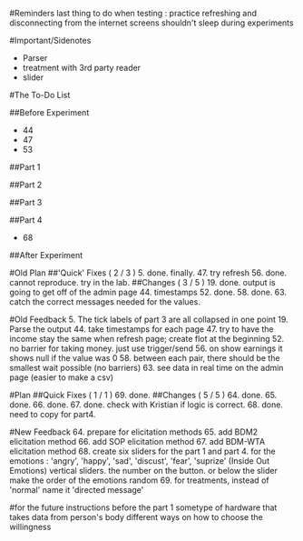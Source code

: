 <!---
	2015 October 13 Tuesday
	Next Meeting : 2015 October 15, Thursday @ 11
-->

#Reminders
last thing to do when testing : practice refreshing and disconnecting
from the internet
screens shouldn't sleep during experiments

#Important/Sidenotes
* Parser
* treatment with 3rd party reader
* slider

#The To-Do List

##Before Experiment
* 44
* 47
* 53

##Part 1

##Part 2

##Part 3

##Part 4
* 68

##After Experiment

#Old Plan
##'Quick' Fixes ( 2 / 3 )
5. done. finally.
47. try refresh
56. done. cannot reproduce. try in the lab.
##Changes ( 3 / 5 )
19. done. output is going to get off of the admin page
44. timestamps
52. done.
58. done.
63. catch the correct messages needed for the values.

#Old Feedback
5. The tick labels of part 3 are all collapsed in one point
19. Parse the output
44. take timestamps for each page
47. try to have the income stay the same when refresh page; create flot
	at the beginning
52. no barrier for taking money. just use trigger/send
56. on show earnings it shows null if the value was 0
58. between each pair, there should be the smallest wait possible (no
	barriers)
63. see data in real time on the admin page (easier to make a csv)

#Plan
##Quick Fixes ( 1 / 1 )
69. done.
##Changes ( 5 / 5 )
64. done.
65. done.
66. done.
67. done. check with Kristian if logic is correct.
68. done. need to copy for part4.

#New Feedback
64. prepare for elicitation methods
65. add BDM2 elicitation method
66. add SOP elicitation method
67. add BDM-WTA elicitation method
68. create six sliders for the part 1 and part 4. for the emotions :
	'angry', 'happy', 'sad', 'discust', 'fear', 'suprize' (Inside Out
	Emotions)
	vertical sliders. the number on the button. or below the slider
	make the order of the emotions random
69. for treatments, instead of 'normal' name it 'directed message'

#for the future
instructions before the part 1
sometype of hardware that takes data from person's body
different ways on how to choose the willingness


